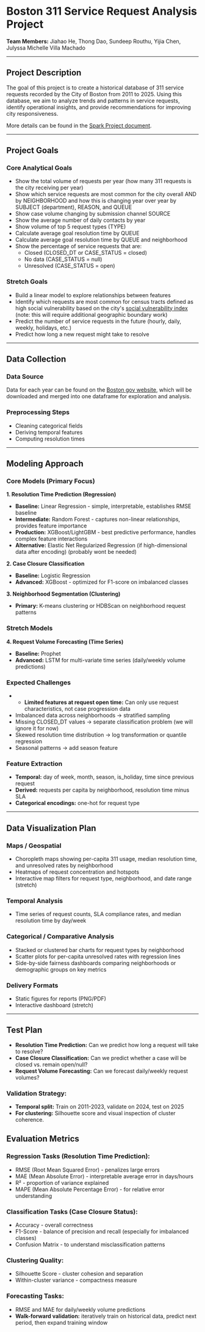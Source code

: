 # Boston 311 Service Request Analysis Project

**Team Members:** Jiahao He, Thong Dao, Sundeep Routhu, Yijia Chen, Julyssa Michelle Villa Machado

---

## Project Description

The goal of this project is to create a historical database of 311 service requests recorded by the City of Boston from 2011 to 2025. Using this database, we aim to analyze trends and patterns in service requests, identify operational insights, and provide recommendations for improving city responsiveness.

More details can be found in the [Spark Project document](https://docs.google.com/document/d/1-a7IIj5K5v1mcdvi0_cUSYJpfFmZ9QJmsYikYGl3bJ4/edit?tab=t.0).

---

## Project Goals

### Core Analytical Goals

- Show the total volume of requests per year (how many 311 requests is the city receiving per year)
- Show which service requests are most common for the city overall AND by NEIGHBORHOOD and how this is changing year over year by SUBJECT (department), REASON, and QUEUE
- Show case volume changing by submission channel SOURCE
- Show the average number of daily contacts by year
- Show volume of top 5 request types (TYPE)
- Calculate average goal resolution time by QUEUE
- Calculate average goal resolution time by QUEUE and neighborhood
- Show the percentage of service requests that are:
  - Closed (CLOSED_DT or CASE_STATUS = closed)
  - No data (CASE_STATUS = null)
  - Unresolved (CASE_STATUS = open)

### Stretch Goals

- Build a linear model to explore relationships between features
- Identify which requests are most common for census tracts defined as high social vulnerability based on the city's [social vulnerability index](https://data.boston.gov/dataset/climate-ready-boston-social-vulnerability) (note: this will require additional geographic boundary work)
- Predict the number of service requests in the future (hourly, daily, weekly, holidays, etc.)
- Predict how long a new request might take to resolve

---

## Data Collection

### Data Source

Data for each year can be found on the [Boston gov website](https://data.boston.gov/dataset/311-service-requests), which will be downloaded and merged into one dataframe for exploration and analysis.

### Preprocessing Steps

- Cleaning categorical fields
- Deriving temporal features
- Computing resolution times

---

## Modeling Approach

### Core Models (Primary Focus)

**1. Resolution Time Prediction (Regression)**
- **Baseline:** Linear Regression - simple, interpretable, establishes RMSE baseline
- **Intermediate:** Random Forest - captures non-linear relationships, provides feature importance
- **Production:** XGBoost/LightGBM - best predictive performance, handles complex feature interactions
- **Alternative:** Elastic Net Regularized Regression (if high-dimensional data after encoding) (probably wont be needed)

**2. Case Closure Classification**
- **Baseline:** Logistic Regression
- **Advanced:** XGBoost - optimized for F1-score on imbalanced classes

**3. Neighborhood Segmentation (Clustering)**
- **Primary:** K-means clustering or HDBScan on neighborhood request patterns

### Stretch Models

**4. Request Volume Forecasting (Time Series)**
- **Baseline:** Prophet
- **Advanced:** LSTM for multi-variate time series (daily/weekly volume predictions)

### Expected Challenges
- - **Limited features at request open time:** Can only use request characteristics, not case progression data
- Imbalanced data across neighborhoods -> stratified sampling
- Missing CLOSED_DT values -> separate classification problem (we will ignore it for now)
- Skewed resolution time distribution -> log transformation or quantile regression
- Seasonal patterns -> add season feature

### Feature Extraction
- **Temporal:** day of week, month, season, is_holiday, time since previous request
- **Derived:** requests per capita by neighborhood, resolution time minus SLA
- **Categorical encodings:** one-hot for request type

---

## Data Visualization Plan

### Maps / Geospatial

- Choropleth maps showing per-capita 311 usage, median resolution time, and unresolved rates by neighborhood
- Heatmaps of request concentration and hotspots
- Interactive map filters for request type, neighborhood, and date range (stretch)

### Temporal Analysis

- Time series of request counts, SLA compliance rates, and median resolution time by day/week

### Categorical / Comparative Analysis

- Stacked or clustered bar charts for request types by neighborhood
- Scatter plots for per-capita unresolved rates with regression lines
- Side-by-side fairness dashboards comparing neighborhoods or demographic groups on key metrics

### Delivery Formats

- Static figures for reports (PNG/PDF)
- Interactive dashboard (stretch)

---

## Test Plan
- **Resolution Time Prediction:** Can we predict how long a request will take to resolve?
- **Case Closure Classification:** Can we predict whether a case will be closed vs. remain open/null?
- **Request Volume Forecasting:** Can we forecast daily/weekly request volumes?

### Validation Strategy:
- **Temporal split:** Train on 2011-2023, validate on 2024, test on 2025
- **For clustering:** Silhouette score and visual inspection of cluster coherence.

## Evaluation Metrics
### Regression Tasks (Resolution Time Prediction):
- RMSE (Root Mean Squared Error) - penalizes large errors
- MAE (Mean Absolute Error) - interpretable average error in days/hours
- R² - proportion of variance explained
- MAPE (Mean Absolute Percentage Error) - for relative error understanding

### Classification Tasks (Case Closure Status):
- Accuracy - overall correctness
- F1-Score - balance of precision and recall (especially for imbalanced classes)
- Confusion Matrix - to understand misclassification patterns

### Clustering Quality:
- Silhouette Score - cluster cohesion and separation
- Within-cluster variance - compactness measure

### Forecasting Tasks:
- RMSE and MAE for daily/weekly volume predictions
- **Walk-forward validation:** iteratively train on historical data, predict next period, then expand training window